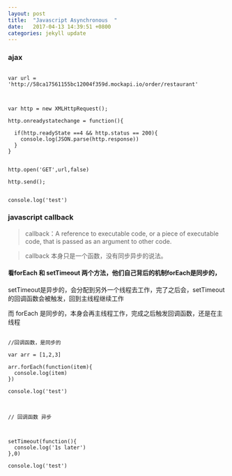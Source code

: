 ```yaml
---
layout: post
title:  "Javascript Asynchronous  "
date:   2017-04-13 14:39:51 +0800
categories: jekyll update
---
```



### ajax

```
  
var url = 'http://58ca17561155bc12004f359d.mockapi.io/order/restaurant'



var http = new XMLHttpRequest();

http.onreadystatechange = function(){
  
  if(http.readyState ==4 && http.status == 200){
    console.log(JSON.parse(http.response))
  }
}


http.open('GET',url,false)

http.send();


console.log('test')

```



### javascript callback

> callback：A reference to executable code, or a piece of executable code, that is passed as an argument to other code.

> callback 本身只是一个函数，没有同步异步的说法。


#### 看forEach 和 setTimeout 两个方法，他们自己背后的机制forEach是同步的，

setTimeout是异步的，会分配到另外一个线程去工作，完了之后会，setTimeout的回调函数会被触发，回到主线程继续工作


而 forEach 是同步的，本身会再主线程工作，完成之后触发回调函数，还是在主线程

```

//回调函数，是同步的

var arr = [1,2,3]

arr.forEach(function(item){
  console.log(item)
})

console.log('test')



// 回调函数 异步



setTimeout(function(){
  console.log('1s later')
},0)

console.log('test')

```